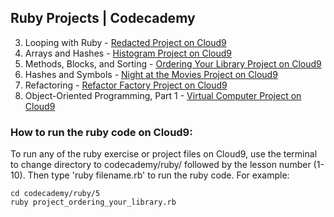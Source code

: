 ## Ruby Projects | Codecademy

3. Looping with Ruby - [Redacted Project on Cloud9](https://ide.c9.io/sebam2k4/codecademy-ruby-practice "view Redacted ruby project")
4. Arrays and Hashes - [Histogram Project on Cloud9](https://ide.c9.io/sebam2k4/codecademy-ruby-practice "view Histogram ruby project")
5. Methods, Blocks, and Sorting - [Ordering Your Library Project on Cloud9](https://ide.c9.io/sebam2k4/codecademy-ruby-practice "view Ordering Your Library ruby project")
6. Hashes and Symbols - [Night at the Movies Project on Cloud9](https://ide.c9.io/sebam2k4/codecademy-ruby-practice "view Night at the Movies ruby projects")
7. Refactoring - [Refactor Factory Project on Cloud9](https://ide.c9.io/sebam2k4/codecademy-ruby-practice "view Refactor Factory ruby project")
9. Object-Oriented Programming, Part 1 - [Virtual Computer Project on Cloud9](https://ide.c9.io/sebam2k4/codecademy-ruby-practice "view Virtual Computer ruby project")

### How to run the ruby code on Cloud9:

To run any of the ruby exercise or project files on Cloud9, use the terminal to change directory to codecademy/ruby/ followed by the lesson number (1-10). Then type 'ruby filename.rb' to run the ruby code. For example:

    cd codecademy/ruby/5
    ruby project_ordering_your_library.rb